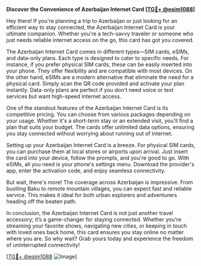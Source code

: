 **Discover the Convenience of Azerbaijan Internet Card [[TG💪+ @esim1088](https://t.me/s/esim1088)]**

Hey there! If you're planning a trip to Azerbaijan or just looking for an efficient way to stay connected, the Azerbaijan Internet Card is your ultimate companion. Whether you're a tech-savvy traveler or someone who just needs reliable internet access on the go, this card has got you covered.

The Azerbaijan Internet Card comes in different types—SIM cards, eSIMs, and data-only plans. Each type is designed to cater to specific needs. For instance, if you prefer physical SIM cards, these can be easily inserted into your phone. They offer flexibility and are compatible with most devices. On the other hand, eSIMs are a modern alternative that eliminate the need for a physical card. Simply scan the QR code provided and activate your plan instantly. Data-only plans are perfect if you don't need voice or text services but want high-speed internet access.

One of the standout features of the Azerbaijan Internet Card is its competitive pricing. You can choose from various packages depending on your usage. Whether it's a short-term stay or an extended visit, you'll find a plan that suits your budget. The cards offer unlimited data options, ensuring you stay connected without worrying about running out of internet.

Setting up your Azerbaijan Internet Card is a breeze. For physical SIM cards, you can purchase them at local stores or airports upon arrival. Just insert the card into your device, follow the prompts, and you're good to go. With eSIMs, all you need is your phone's settings menu. Download the provider's app, enter the activation code, and enjoy seamless connectivity.

But wait, there's more! The coverage across Azerbaijan is impressive. From bustling Baku to remote mountain villages, you can expect fast and reliable service. This makes it ideal for both urban explorers and adventurers heading off the beaten path.

In conclusion, the Azerbaijan Internet Card is not just another travel accessory; it’s a game-changer for staying connected. Whether you're streaming your favorite shows, navigating new cities, or keeping in touch with loved ones back home, this card ensures you stay online no matter where you are. So why wait? Grab yours today and experience the freedom of uninterrupted connectivity!

[[TG💪+ @esim1088](https://t.me/s/esim1088) ![Image](https://i.postimg.cc/Y0z9fWf4/image.png)]